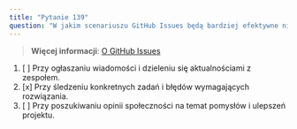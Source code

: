 ```yaml
---
title: "Pytanie 139"
question: "W jakim scenariuszu GitHub Issues będą bardziej efektywne niż Discussions?"
---
```


> **Więcej informacji**: [O GitHub Issues](https://docs.github.com/en/issues/tracking-your-work-with-issues/about-issues)
1. [ ] Przy ogłaszaniu wiadomości i dzieleniu się aktualnościami z zespołem.
1. [x] Przy śledzeniu konkretnych zadań i błędów wymagających rozwiązania.
1. [ ] Przy poszukiwaniu opinii społeczności na temat pomysłów i ulepszeń projektu.
